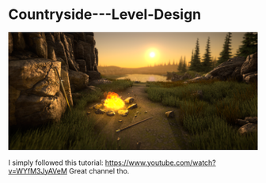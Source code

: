 # Countryside---Level-Design

![Image description](countryside.png)

I simply followed this tutorial:
https://www.youtube.com/watch?v=WYfM3JyAVeM
Great channel tho.
